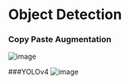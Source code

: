 # Object Detection
### Copy Paste Augmentation
![image](https://user-images.githubusercontent.com/56186644/192433926-d71ec316-a495-4c73-91a7-677758d864db.png)

###YOLOv4
![image](https://user-images.githubusercontent.com/56186644/192434091-86ac1388-6b12-4acf-b5d9-cf9b5b26376c.png)
